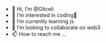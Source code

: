 - 👋 Hi, I’m @Gitceli
- 👀 I’m interested in coding👀
- 🌱 I’m currently learning js
- 💞️ I’m looking to collaborate on web3
- 📫 How to reach me ... 

<!---
Gitceli/Gitceli is a ✨ special ✨ repository because its `README.md` (this file) appears on your GitHub profile.
You can click the Preview link to take a look at your changes.
--->
